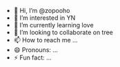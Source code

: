 - 👋 Hi, I’m @zopooho
- 👀 I’m interested in YN
- 🌱 I’m currently learning love
- 💞️ I’m looking to collaborate on tree
- 📫 How to reach me ...
- 😄 Pronouns: ...
- ⚡ Fun fact: ...

<!---
zopooho/zopooho is a ✨ special ✨ repository because its `README.md` (this file) appears on your GitHub profile.
You can click the Preview link to take a look at your changes.
--->
